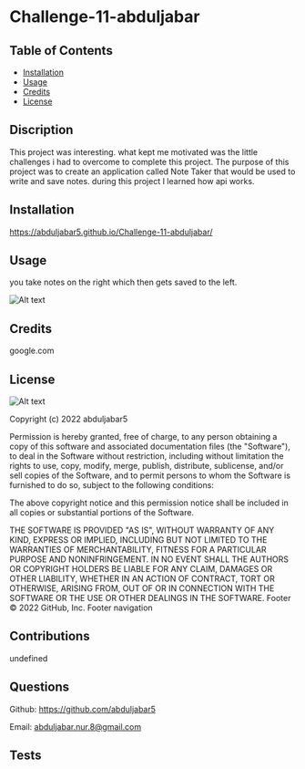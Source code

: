# Challenge-11-abduljabar

## Table of Contents

- [Installation](#Installation)
- [Usage](#Usage)
- [Credits](#Credits)
- [License](#License)

## Discription
This project was interesting. what kept me motivated was the little challenges i had to overcome to complete this project. The purpose of this project was to create an application called Note Taker that would be used to write and save notes. during this project I learned how api works.

## Installation

https://abduljabar5.github.io/Challenge-11-abduljabar/

## Usage

you take notes on the right which then gets saved to the left.

![Alt text](assets/img/portfolio.png)

## Credits
google.com

## License

![Alt text](https://img.shields.io/github/license/abduljabar5/Challenge-11-abduljabar)

Copyright (c) 2022 abduljabar5

Permission is hereby granted, free of charge, to any person obtaining a copy
of this software and associated documentation files (the "Software"), to deal
in the Software without restriction, including without limitation the rights
to use, copy, modify, merge, publish, distribute, sublicense, and/or sell
copies of the Software, and to permit persons to whom the Software is
furnished to do so, subject to the following conditions:

The above copyright notice and this permission notice shall be included in all
copies or substantial portions of the Software.

THE SOFTWARE IS PROVIDED "AS IS", WITHOUT WARRANTY OF ANY KIND, EXPRESS OR
IMPLIED, INCLUDING BUT NOT LIMITED TO THE WARRANTIES OF MERCHANTABILITY,
FITNESS FOR A PARTICULAR PURPOSE AND NONINFRINGEMENT. IN NO EVENT SHALL THE
AUTHORS OR COPYRIGHT HOLDERS BE LIABLE FOR ANY CLAIM, DAMAGES OR OTHER
LIABILITY, WHETHER IN AN ACTION OF CONTRACT, TORT OR OTHERWISE, ARISING FROM,
OUT OF OR IN CONNECTION WITH THE SOFTWARE OR THE USE OR OTHER DEALINGS IN THE
SOFTWARE.
Footer
© 2022 GitHub, Inc.
Footer navigation

## Contributions

undefined

## Questions

Github: https://github.com/abduljabar5

Email: abduljabar.nur.8@gmail.com

## Tests



